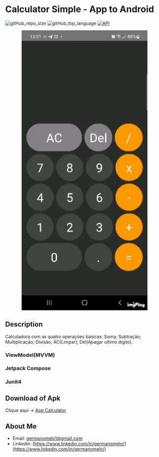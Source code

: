 # Calculator Simple - App to Android
![gitHub_repo_size](https://img.shields.io/github/repo-size/germanomelo/CalculatorCompose?style=plastic)
![gitHub_top_language](https://img.shields.io/github/languages/top/germanomelo/CalculatorCompose?style=plastic)
[![API](https://img.shields.io/badge/API-33%2B-brightgreen.svg?style=flat)](https://android-arsenal.com/api?level=33)

<p align="center">
   <img width="400" src="https://github.com/Germanomelo/CalculatorCompose/blob/master/tela%20app.gif"/>
</p>

## Description
Calculadora com as quatro operações básicas: Soma; Subtração; Multiplicação; Divisão; AC(Limpar); Del(Apagar ultimo digito). 

### ViewModel(MVVM)
### Jetpack Compose
### Junit4

## Download of Apk
Clique aqui -> [App Calculator](https://img.shields.io/badge/API-33%2B-brightgreen.svg?style=flat)
## About Me

 - Email: germanomelo1@gmail.com
 - Linkedin: [https://www.linkedin.com/in/germanomelo/](https://www.linkedin.com/in/germanomelo/)



